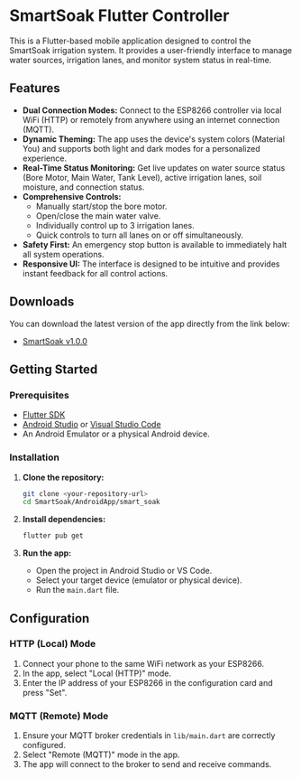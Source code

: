 # SmartSoak Flutter Controller

This is a Flutter-based mobile application designed to control the SmartSoak irrigation system. It provides a user-friendly interface to manage water sources, irrigation lanes, and monitor system status in real-time.

## Features

- **Dual Connection Modes:** Connect to the ESP8266 controller via local WiFi (HTTP) or remotely from anywhere using an internet connection (MQTT).
- **Dynamic Theming:** The app uses the device's system colors (Material You) and supports both light and dark modes for a personalized experience.
- **Real-Time Status Monitoring:** Get live updates on water source status (Bore Motor, Main Water, Tank Level), active irrigation lanes, soil moisture, and connection status.
- **Comprehensive Controls:**
    - Manually start/stop the bore motor.
    - Open/close the main water valve.
    - Individually control up to 3 irrigation lanes.
    - Quick controls to turn all lanes on or off simultaneously.
- **Safety First:** An emergency stop button is available to immediately halt all system operations.
- **Responsive UI:** The interface is designed to be intuitive and provides instant feedback for all control actions.

## Downloads

You can download the latest version of the app directly from the link below:

- [SmartSoak v1.0.0](app-release.apk)

## Getting Started

### Prerequisites

- [Flutter SDK](https://flutter.dev/docs/get-started/install)
- [Android Studio](https://developer.android.com/studio) or [Visual Studio Code](https://code.visualstudio.com/)
- An Android Emulator or a physical Android device.

### Installation

1.  **Clone the repository:**
    ```sh
    git clone <your-repository-url>
    cd SmartSoak/AndroidApp/smart_soak
    ```

2.  **Install dependencies:**
    ```sh
    flutter pub get
    ```

3.  **Run the app:**
    - Open the project in Android Studio or VS Code.
    - Select your target device (emulator or physical device).
    - Run the `main.dart` file.

## Configuration

### HTTP (Local) Mode

1.  Connect your phone to the same WiFi network as your ESP8266.
2.  In the app, select "Local (HTTP)" mode.
3.  Enter the IP address of your ESP8266 in the configuration card and press "Set".

### MQTT (Remote) Mode

1.  Ensure your MQTT broker credentials in `lib/main.dart` are correctly configured.
2.  Select "Remote (MQTT)" mode in the app.
3.  The app will connect to the broker to send and receive commands.
